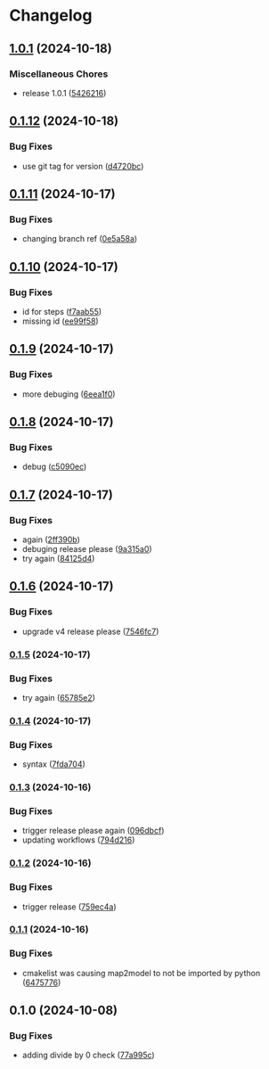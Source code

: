 # Changelog

## [1.0.1](https://github.com/Loop3D/map2model_cpp/compare/v0.1.12...v1.0.1) (2024-10-18)


### Miscellaneous Chores

* release 1.0.1 ([5426216](https://github.com/Loop3D/map2model_cpp/commit/5426216159b97a9a345234e103ace33d96f162c7))

## [0.1.12](https://github.com/Loop3D/map2model_cpp/compare/v0.1.11...v0.1.12) (2024-10-18)


### Bug Fixes

* use git tag for version ([d4720bc](https://github.com/Loop3D/map2model_cpp/commit/d4720bc37feb3861c55bde8da2ad08ba7c3b4bc0))

## [0.1.11](https://github.com/Loop3D/map2model_cpp/compare/v0.1.10...v0.1.11) (2024-10-17)


### Bug Fixes

* changing branch ref ([0e5a58a](https://github.com/Loop3D/map2model_cpp/commit/0e5a58a5e0d227b683bc39c799decdf77526c62b))

## [0.1.10](https://github.com/Loop3D/map2model_cpp/compare/v0.1.9...v0.1.10) (2024-10-17)


### Bug Fixes

* id for steps ([f7aab55](https://github.com/Loop3D/map2model_cpp/commit/f7aab55840166209e4be0e23fae95bc33d9132bc))
* missing id ([ee99f58](https://github.com/Loop3D/map2model_cpp/commit/ee99f58c2e416f1bc6c2821ecd04e69fa1dc54ec))

## [0.1.9](https://github.com/Loop3D/map2model_cpp/compare/v0.1.8...v0.1.9) (2024-10-17)


### Bug Fixes

* more debuging ([6eea1f0](https://github.com/Loop3D/map2model_cpp/commit/6eea1f09dbb95e9cc4868982e478e2db6ced1ff1))

## [0.1.8](https://github.com/Loop3D/map2model_cpp/compare/v0.1.7...v0.1.8) (2024-10-17)


### Bug Fixes

* debug ([c5090ec](https://github.com/Loop3D/map2model_cpp/commit/c5090ec170b42afc6a6deac2b0be9e1932f87fd5))

## [0.1.7](https://github.com/Loop3D/map2model_cpp/compare/v0.1.6...v0.1.7) (2024-10-17)


### Bug Fixes

* again ([2ff390b](https://github.com/Loop3D/map2model_cpp/commit/2ff390ba4f9bf9de6ce5e7cd7c31dfa769ee1292))
* debuging release please ([9a315a0](https://github.com/Loop3D/map2model_cpp/commit/9a315a0ec001ff3e2631f062bfdc2e3fdaf13a01))
* try again ([84125d4](https://github.com/Loop3D/map2model_cpp/commit/84125d4145482c045fdc0b78e30f32d4b7f9e635))

## [0.1.6](https://github.com/Loop3D/map2model_cpp/compare/v0.1.5...v0.1.6) (2024-10-17)


### Bug Fixes

* upgrade v4 release please ([7546fc7](https://github.com/Loop3D/map2model_cpp/commit/7546fc7b27d2301a501d8b78cfb825a0df1894b0))

### [0.1.5](https://www.github.com/Loop3D/map2model_cpp/compare/v0.1.4...v0.1.5) (2024-10-17)


### Bug Fixes

* try again ([65785e2](https://www.github.com/Loop3D/map2model_cpp/commit/65785e2998ec99e86e7bded659d3f77c056539f7))

### [0.1.4](https://www.github.com/Loop3D/map2model_cpp/compare/v0.1.3...v0.1.4) (2024-10-17)


### Bug Fixes

* syntax ([7fda704](https://www.github.com/Loop3D/map2model_cpp/commit/7fda704e5fa0ee9d9b07de49eb09448617a545f5))

### [0.1.3](https://www.github.com/Loop3D/map2model_cpp/compare/v0.1.2...v0.1.3) (2024-10-16)


### Bug Fixes

* trigger release please again ([096dbcf](https://www.github.com/Loop3D/map2model_cpp/commit/096dbcf0ceb57d0f3a17a6cb7491cf39d45dc5d2))
* updating workflows ([794d216](https://www.github.com/Loop3D/map2model_cpp/commit/794d21650f362c837b0c6a1a28c0715419633161))

### [0.1.2](https://www.github.com/Loop3D/map2model_cpp/compare/v0.1.1...v0.1.2) (2024-10-16)


### Bug Fixes

* trigger release ([759ec4a](https://www.github.com/Loop3D/map2model_cpp/commit/759ec4a29621663ce642fad309ded9e729de0df3))

### [0.1.1](https://www.github.com/Loop3D/map2model_cpp/compare/v0.1.0...v0.1.1) (2024-10-16)


### Bug Fixes

* cmakelist was causing map2model to not be imported by python ([6475776](https://www.github.com/Loop3D/map2model_cpp/commit/64757762ac352688a3fd18f15b62024b1d44ddab))

## 0.1.0 (2024-10-08)


### Bug Fixes

* adding divide by 0 check ([77a995c](https://www.github.com/Loop3D/map2model_cpp/commit/77a995cf402e29d1418d2f3d911ec6f35db22a51))
